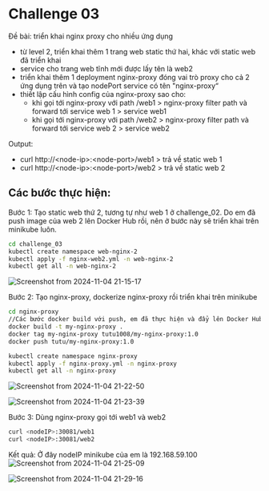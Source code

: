 # Challenge 03
Đề bài: triển khai nginx proxy cho nhiều ứng dụng
- từ level 2, triển khai thêm 1 trang web static thứ hai, khác với static web đã triển khai
- service cho trang web tĩnh mới được lấy tên là web2
- triển khai thêm 1 deployment nginx-proxy đóng vai trò proxy cho cả 2 ứng dụng trên và tạo
nodePort service có tên "nginx-proxy“
- thiết lập cấu hình config của nginx-proxy sao cho:
  + khi gọi tới nginx-proxy với path /web1 > nginx-proxy filter path và forward tới service web 1 > service web1
  + khi gọi tới nginx-proxy với path /web2 > nginx-proxy filter path và forward tới service web 2 > service web2

Output:
+ curl http://\<node-ip>:\<node-port>/web1 > trả về static web 1
+ curl http://\<node-ip>:\<node-port>/web2 > trả về static web 2

## Các bước thực hiện:
Bước 1: Tạo static web thứ 2, tương tự như web 1 ở challenge_02. Do em đã push image của web 2 lên Docker Hub rồi, nên ở bước này sẽ triển khai trên minikube luôn.
```bash
cd challenge_03
kubectl create namespace web-nginx-2
kubectl apply -f nginx-web2.yml -n web-nginx-2
kubectl get all -n web-nginx-2
```
![Screenshot from 2024-11-04 21-15-17](https://github.com/user-attachments/assets/cb6b3656-f22e-4959-9c32-407ae45e67bd)

Bước 2: Tạo nginx-proxy, dockerize nginx-proxy rồi triển khai trên minikube
```bash
cd nginx-proxy
//Các bước docker build với push, em đã thực hiện và đẩy lên Docker Hub rồi, nên bỏ qua bước này
docker build -t my-nginx-proxy .
docker tag my-nginx-proxy tutu1008/my-nginx-proxy:1.0 
docker push tutu/my-nginx-proxy:1.0

kubectl create namespace nginx-proxy
kubectl apply -f nginx-proxy.yml -n nginx-proxy
kubectl get all -n nginx-proxy
```
![Screenshot from 2024-11-04 21-22-50](https://github.com/user-attachments/assets/7fde99b2-d82d-4dd4-ae1b-12974ae72250)

![Screenshot from 2024-11-04 21-23-39](https://github.com/user-attachments/assets/43bca398-0ec3-4a2b-a448-73c7d4f9f42d)

Bước 3: Dùng nginx-proxy gọi tới web1 và web2
```bash
curl <nodeIP>:30081/web1
curl <nodeIP>:30081/web2
```
Kết quả: Ở đây nodeIP minikube của em là 192.168.59.100
![Screenshot from 2024-11-04 21-25-09](https://github.com/user-attachments/assets/53b7b7f3-c220-4879-abb7-38a20094cfa8)

![Screenshot from 2024-11-04 21-29-16](https://github.com/user-attachments/assets/ac995daa-d6d6-4206-830a-312bff144e7f)
